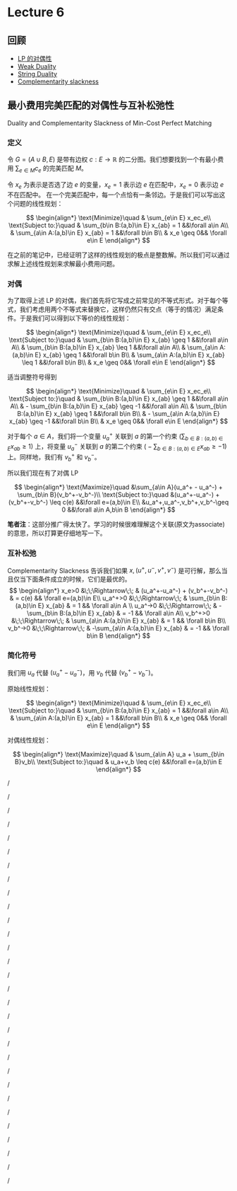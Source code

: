 # Lecture 6

## 回顾

- [LP 的对偶性](https://blog.daiz.cc/algo2/Lecture5.html#_2-%E7%BA%BF%E6%80%A7%E8%A7%84%E5%88%92%E7%9A%84%E5%AF%B9%E5%81%B6%E6%80%A7-duality)
- [Weak Duality](https://blog.daiz.cc/algo2/Lecture5.html#%E5%AF%B9%E5%81%B6%E6%80%A7%E5%AE%9A%E7%90%86)
- [String Duality](https://blog.daiz.cc/algo2/Lecture5.html#%E5%AF%B9%E5%81%B6%E6%80%A7%E5%AE%9A%E7%90%86)
- [Complementarity slackness](https://blog.daiz.cc/algo2/Lecture5.html#%E4%BA%92%E8%A1%A5%E6%9D%BE%E5%BC%9B)

## 最小费用完美匹配的对偶性与互补松弛性

Duality and Complementarity Slackness of Min-Cost Perfect Matching

### 定义

令 $G=(A\cup B, E)$ 是带有边权 $c: E\to \mathbb{R}$ 的二分图。我们想要找到一个有最小费用 $\sum_{e\in M}c_e$
的完美匹配 $M$。

令 $x_e$ 为表示是否选了边 $e$ 的变量，$x_e=1$ 表示边 $e$ 在匹配中，$x_e=0$ 表示边 $e$ 不在匹配中。
在一个完美匹配中，每一个点恰有一条邻边。于是我们可以写出这个问题的线性规划：

$$
\begin{align*}
\text{Minimize}\quad & \sum_{e\in E} x_ec_e\\
\text{Subject to:}\quad
& \sum_{b\in B:(a,b)\in E} x_{ab} = 1 &&\forall a\in A\\
& \sum_{a\in A:(a,b)\in E} x_{ab} = 1 &&\forall b\in B\\
& x_e \geq 0&& \forall e\in E
\end{align*}
$$

在之前的笔记中，已经证明了这样的线性规划的极点是整数解。所以我们可以通过求解上述线性规划来求解最小费用问题。

### 对偶

为了取得上述 LP 的对偶，我们首先将它写成之前常见的不等式形式。对于每个等式，我们考虑用两个不等式来替换它，这样仍然只有交点（等于的情况）满足条件。于是我们可以得到以下等价的线性规划：

$$
\begin{align*}
\text{Minimize}\quad & \sum_{e\in E} x_ec_e\\
\text{Subject to:}\quad
& \sum_{b\in B:(a,b)\in E} x_{ab} \geq 1 &&\forall a\in A\\
& \sum_{b\in B:(a,b)\in E} x_{ab} \leq 1 &&\forall a\in A\\
& \sum_{a\in A:(a,b)\in E} x_{ab} \geq 1 &&\forall b\in B\\
& \sum_{a\in A:(a,b)\in E} x_{ab} \leq 1 &&\forall b\in B\\
& x_e \geq 0&& \forall e\in E
\end{align*}
$$

适当调整符号得到

$$
\begin{align*}
\text{Minimize}\quad & \sum_{e\in E} x_ec_e\\
\text{Subject to:}\quad
& \sum_{b\in B:(a,b)\in E} x_{ab} \geq 1 &&\forall a\in A\\
& - \sum_{b\in B:(a,b)\in E} x_{ab} \geq -1 &&\forall a\in A\\
& \sum_{b\in B:(a,b)\in E} x_{ab} \geq 1 &&\forall b\in B\\
& - \sum_{a\in A:(a,b)\in E} x_{ab} \geq -1 &&\forall b\in B\\
& x_e \geq 0&& \forall e\in E
\end{align*}
$$

对于每个 $a\in A$，我们将一个变量 $u_a^+$ 关联到 $a$ 的第一个约束 $\big(\sum_{b\in B:(a,b)\in E} x_{ab} \geq 1)$
上，将变量 $u_a^-$ 关联到 $a$ 的第二个约束 $\big(- \sum_{b\in B:(a,b)\in E} x_{ab} \geq -1)$ 上。同样地，我们有 $v_b^+$
和 $v_b^-$。

所以我们现在有了对偶 LP

$$
\begin{align*}
\text{Maximize}\quad
&\sum_{a\in A}(u_a^+ - u_a^-) + \sum_{b\in B}(v_b^+-v_b^-)\\
\text{Subject to:}\quad
&(u_a^+-u_a^-) + (v_b^+-v_b^-) \leq c(e) &&\forall e=(a,b)\in E\\
&u_a^+,u_a^-,v_b^+,v_b^-\geq 0 &&\forall a\in A,b\in B
\end{align*}
$$

**笔者注**：这部分推广得太快了。学习的时候很难理解这个关联(原文为associate)的意思，所以打算更仔细地写一下。



### 互补松弛
Complementarity Slackness 告诉我们如果 $x,(u^+,u^-,v^+,v^-)$ 是可行解，那么当且仅当下面条件成立的时候，它们是最优的。
$$
\begin{align*}
x_e>0     &\;\;\Rightarrow\;\; & (u_a^+-u_a^-) + (v_b^+-v_b^-) & = c(e) && \forall e=(a,b)\in E\\
u_a^+>0   &\;\;\Rightarrow\;\; & \sum_{b\in B:(a,b)\in E} x_{ab} & = 1   && \forall a\in A \\
u_a^->0   &\;\;\Rightarrow\;\; & - \sum_{b\in B:(a,b)\in E} x_{ab} & = -1 && \forall a\in A\\
v_b^+>0   &\;\;\Rightarrow\;\; & \sum_{a\in A:(a,b)\in E} x_{ab} & = 1   && \forall b\in B\\
v_b^->0   &\;\;\Rightarrow\;\; & -\sum_{a\in A:(a,b)\in E} x_{ab} & = -1 && \forall b\in B
\end{align*}
$$

### 简化符号
我们用 $u_a$ 代替 $(u_a^+-u_a^-)$，用 $v_b$ 代替 $(v_b^+-v_b^-)$。

原始线性规划：

$$
\begin{align*}
\text{Minimize}\quad & \sum_{e\in E} x_ec_e\\
\text{Subject to:}\quad
& \sum_{b\in B:(a,b)\in E} x_{ab} = 1 &&\forall a\in A\\
& \sum_{a\in A:(a,b)\in E} x_{ab} = 1 &&\forall b\in B\\
& x_e \geq 0&& \forall e\in E
\end{align*}
$$

对偶线性规划：

$$
\begin{align*}
\text{Maximize}\quad &  \sum_{a\in A} u_a + \sum_{b\in B}v_b\\
\text{Subject to:}\quad
& u_a+v_b \leq c(e) &&\forall e=(a,b)\in E
\end{align*}
$$

/

/

/

/

/

/

/

/

/

/

/

/

/

/

/

/

/

/

/

/

/

/

/

/

/

/

/

/

/

/



